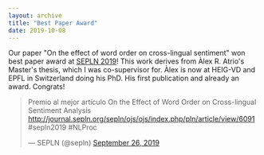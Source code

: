 ```yaml
---
layout: archive
title: "Best Paper Award"
date: 2019-10-08
---
```


<meta name="twitter:image" content="../assets/images/bilstm-crosslingual-final.pdf" />

Our paper "On the effect of word order on cross-lingual sentiment" won best paper award at [SEPLN 2019](http://hitz.eus/sepln2019/)! This work derives from Àlex R. Atrio's Master's thesis, which I was co-supervisor for. Àlex is now at HEIG-VD and EPFL in Switzerland doing his PhD. His first publication and already an award. Congrats!


<blockquote class="twitter-tweet" data-lang="en"><p lang="en" dir="ltr">Premio al mejor artículo On the Effect of Word Order on Cross-lingual Sentiment Analysis <a href="http://journal.sepln.org/sepln/ojs/ojs/index.php/pln/article/view/6091">http://journal.sepln.org/sepln/ojs/ojs/index.php/pln/article/view/6091</a> #sepln2019 #NLProc</p>&mdash; SEPLN (@sepln) <a href="https://twitter.com/sepln/status/1177253759883386880">September 26, 2019</a></blockquote>
<script async="" src="//platform.twitter.com/widgets.js" charset="utf-8"></script>
